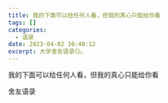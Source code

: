 ```yaml
---
title: 我的下面可以给任何人看，但我的真心只能给你看
tags: []
categories:
  - 语录
date: 2023-04-02 10:40:12
excerpt: 大学舍友语录😏。
---
```


我的下面可以给任何人看，但我的真心只能给你看


舍友语录
